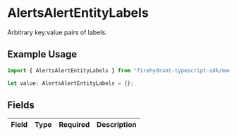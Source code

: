 # AlertsAlertEntityLabels

Arbitrary key:value pairs of labels.

## Example Usage

```typescript
import { AlertsAlertEntityLabels } from "firehydrant-typescript-sdk/models/components";

let value: AlertsAlertEntityLabels = {};
```

## Fields

| Field       | Type        | Required    | Description |
| ----------- | ----------- | ----------- | ----------- |